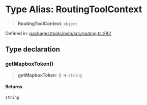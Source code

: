 # Type Alias: RoutingToolContext

> **RoutingToolContext**: `object`

Defined in: [packages/tools/osm/src/routing.ts:282](https://github.com/geodaopenjs/openassistant/blob/0a6a7e7306d75a25dc968b3117f04cb7bd613bec/packages/tools/osm/src/routing.ts#L282)

## Type declaration

### getMapboxToken()

> **getMapboxToken**: () => `string`

#### Returns

`string`
